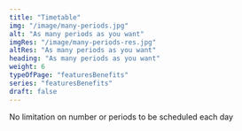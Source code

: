 ```yaml
---
title: "Timetable"         
img: "/image/many-periods.jpg"
alt: "As many periods as you want"
imgRes: "/image/many-periods-res.jpg"
altRes: "As many periods as you want"
heading: "As many periods as you want"
weight: 6
typeOfPage: "featuresBenefits"
series: "featuresBenefits"
draft: false
---
```


No limitation on number or periods to be scheduled each day
       